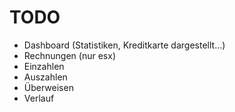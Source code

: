 # TODO

- Dashboard (Statistiken, Kreditkarte dargestellt...)
- Rechnungen (nur esx)
- Einzahlen
- Auszahlen
- Überweisen
- Verlauf
